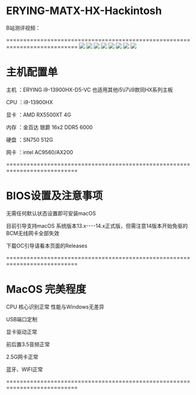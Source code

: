 # ERYING-MATX-HX-Hackintosh

B站测评视频：

===========================================================================
![](https://github.com/Xmingbai/ERYING-MATX--i9-13900HX-Hackintosh/blob/main/00.png)
![](https://github.com/Xmingbai/ERYING-MATX--i9-13900HX-Hackintosh/blob/main/0.png)
![](https://github.com/Xmingbai/ERYING-MATX--i9-13900HX-Hackintosh/blob/main/2.png)
![](https://github.com/Xmingbai/ERYING-MATX--i9-13900HX-Hackintosh/blob/main/3.png)
![](https://github.com/Xmingbai/ERYING-MATX--i9-13900HX-Hackintosh/blob/main/4.png)
![](https://github.com/Xmingbai/ERYING-MATX--i9-13900HX-Hackintosh/blob/main/5.png)
![](https://github.com/Xmingbai/ERYING-MATX--i9-13900HX-Hackintosh/blob/main/6.png)
![](https://github.com/Xmingbai/ERYING-MATX--i9-13900HX-Hackintosh/blob/main/7.png)

# 主机配置单
主机 ：ERYING i9-13900HX-D5-VC 也适用其他i5\i7\i9款同HX系列主板

CPU ：i9-13900HX

显卡 ：AMD RX5500XT 4G

内存 ：金百达 银爵 16x2 DDR5 6000

硬盘 ：SN750 512G

网卡 ：intel AC9560/AX200

===========================================================================

# BIOS设置及注意事项

无需任何默认状态设置即可安装macOS

目前引导支持macOS 系统版本13.x----14.x正式版，但需注意14版本开始免驱的BCM无线网卡全部失效

下载OC引导请看本页面的Releases

===========================================================================

# MacOS 完美程度

CPU 核心识别正常  性能与Windows无差异

USB端口定制

显卡驱动正常

前后置3.5音频正常

2.5G网卡正常

蓝牙、WIFI正常

===========================================================================



